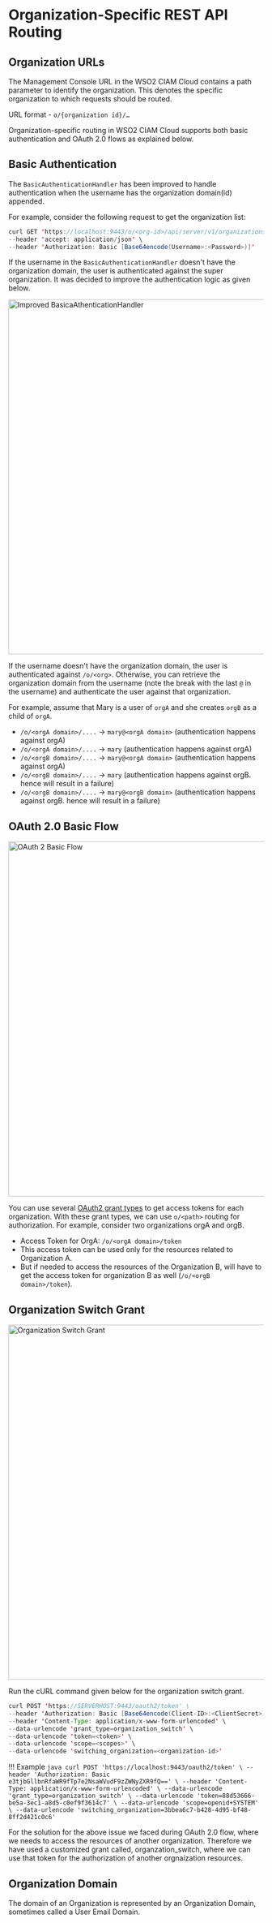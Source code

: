 # Organization-Specific REST API Routing

## Organization URLs

The Management Console URL in the WSO2 CIAM Cloud contains a path parameter to identify the organization. This denotes the specific organization to which requests should be routed.

URL format - `o/{organization id}/…`

Organization-specific routing in WSO2 CIAM Cloud supports both basic authentication and OAuth 2.0 flows as explained below.

## Basic Authentication

The `BasicAuthenticationHandler` has been improved to handle authentication when the username has the organization domain(id) appended.

For example, consider the following request to get the organization list:

``` java
curl GET 'https://localhost:9443/o/<org-id>/api/server/v1/organizations' \
--header 'accept: application/json' \
--header 'Authorization: Basic [Base64encode(Username>:<Password>)]'
```

If the username in the `BasicAuthenticationHandler` doesn't have the organization domain, the user is authenticated against the super organization.
It was decided to improve the authentication logic as given below.

<img src="../../../assets/img/references/organization-specific-rest-api-routing/improved_basicauthenticationhandler.png" alt="Improved BasicaAthenticationHandler" width="700">

If the username doesn't have the organization domain, the user is authenticated against `/o/<org>`. Otherwise, you can retrieve the organization domain from the username (note the break with the last `@` in the username) and authenticate the user against that organization.

For example, assume that Mary is a user of `orgA` and she creates `orgB` as a child of `orgA`.

-   `/o/<orgA domain>/....` -> `mary@<orgA domain>` (authentication happens against orgA)
-   `/o/<orgA domain>/....` -> `mary` (authentication happens against orgA)
-   `/o/<orgB domain>/....` -> `mary@<orgA domain>` (authentication happens against orgA)
-   `/o/<orgB domain>/....` -> `mary` (authentication happens against orgB. hence will result in a failure)
-   `/o/<orgB domain>/....` -> `mary@<orgB domain>` (authentication happens against orgB. hence will result in a failure)

## OAuth 2.0 Basic Flow 

<img src="../../../assets/img/references/organization-specific-rest-api-routing/oauth2_basic_flow.png" alt="OAuth 2 Basic Flow" width="700">

You can use several [OAuth2 grant types](https://is.docs.wso2.com/en/latest/learn/oauth-2.0-with-wso2-playground/) to get access tokens for each organization.
With these grant types, we can use `o/<path>` routing for authorization. For example, consider two organizations orgA and orgB.

-   Access Token for OrgA: `/o/<orgA domain>/token`
-   This access token can be used only for the resources related to Organization A.
-   But if needed to access the resources of the Organization B, will have to get the access token for organization B as well (`/o/<orgB domain>/token`).

## Organization Switch Grant

<img src="../../../assets/img/references/organization-specific-rest-api-routing/organization_switch_grant.png" alt="Organization Switch Grant" width="700">

Run the cURL command given below for the organization switch grant.

``` java
curl POST 'https://SERVERHOST:9443/oauth2/token' \
--header 'Authorization: Basic [Base64encode(Client-ID>:<ClientSecret>)]' \
--header 'Content-Type: application/x-www-form-urlencoded' \
--data-urlencode 'grant_type=organization_switch' \
--data-urlencode 'token=<token>' \
--data-urlencode 'scope=<scopes>' \
--data-urlencode 'switching_organization=<organization-id>'
```

!!! Example
    ```java
    curl POST 'https://localhost:9443/oauth2/token' \
    --header 'Authorization: Basic e3tjbGllbnRfaWR9fTp7e2NsaWVudF9zZWNyZXR9fQ==' \
    --header 'Content-Type: application/x-www-form-urlencoded' \
    --data-urlencode 'grant_type=organization_switch' \
    --data-urlencode 'token=88d53666-be5a-3ec1-a8d5-c0ef9f3614c7' \
    --data-urlencode 'scope=openid+SYSTEM' \
    --data-urlencode 'switching_organization=3bbea6c7-b428-4d95-bf48-8ff2d421c0c6'
    ```

For the solution for the above issue we faced during OAuth 2.0 flow, where we needs to access the resources of another organization. Therefore we have used a customized grant called, organzation_switch, where we can use that token for the authorization of another orgnaization resources.

## Organization Domain

The domain of an Organization is represented by an Organization Domain, sometimes called a User Email Domain.
